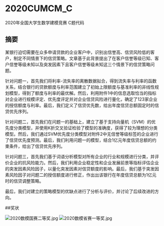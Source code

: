 # 2020CUMCM_C
2020年全国大学生数学建模竞赛 C题代码

## 摘要
  某银行迫切需要在众多申请贷款的企业客户中，识别出信誉高、信贷风险低的客户，制定不同情景下的信贷策略。文章基于此背景提出了在客户信誉等级已知、客户信誉等级未知以及突发因素下且客户信誉等级未知这三个情景下的信贷策略问题。

  针对问题一，首先我们将利率-流失率的离散数据拟合，得到流失率与利率的函数关系，结合银行的贷款额度与利率范围建立了初始上限额度与基准利率的非线性规划模型，得到了额度与利率的最优解。然后，利用附件1中的信息选取恰当的指标对企业进行规模评定、优先度评定并对企业信贷风险进行量化，确定了123家企业的授信额度与利率。最后，我们定义了信贷优先数，给出年度信贷总额固定时的信贷优先序列。

  针对问题二，首先我们在问题一的基础上，建立了基于支持向量机（SVM）的优先度分类模型，并使用K折交叉验证检验了模型的准确度，获得了较为理想的分类模型。然后，我们通过SVM优先度分类模型对附件2中无信誉等级标签的企业进行了信贷优先度预测。最后，我们利用问题一的模型，结合1亿元年度信贷总额的约束条件，给出了信贷优先序列。

  针对问题三，首先我们基于词语分析模型对所有企业的行业和规模进行分类，并评价企业的抗风险能力。然后，我们利用企业稳定性和企业发展前景等指标评估企业的突发因素风险因子，以量化突发因素对信贷额度的影响。最后，我们基于突发因素风险因子对问题二的授信额度进行修正，作出出该银行在年度信贷总额为1亿元时的信贷调整策略。
  
  最后，我们对建立的策略模型的优缺点进行了分析与评价，并讨论了后续改进的方向。

##奖状

![2020数模国赛二等奖.jpg](https://i.loli.net/2021/05/21/GyhUioAIzVpkenN.jpg)
![2020数模省赛一等奖.jpg](https://i.loli.net/2021/05/21/gh5GMsEwOHNo9JC.jpg)
